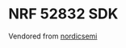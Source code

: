 # NRF 52832 SDK

Vendored from [nordicsemi](https://www.nordicsemi.com/Software-and-tools/Software/nRF5-SDK/Download)
